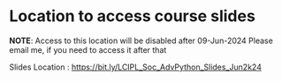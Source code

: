 # Location to access course slides

**NOTE**: Access to this location will be disabled after 09-Jun-2024
Please email me, if you need to access it after that

Slides Location : https://bit.ly/LCIPL_Soc_AdvPython_Slides_Jun2k24

